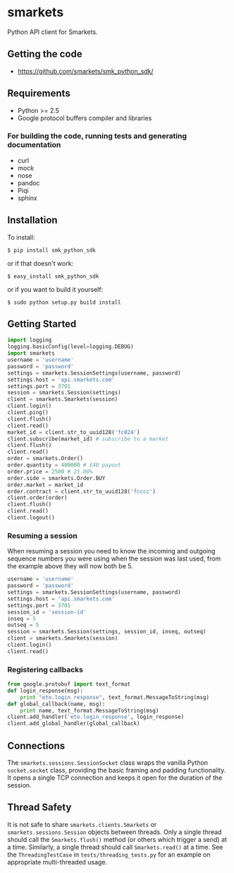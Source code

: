 # smarkets

Python API client for Smarkets.

## Getting the code

* https://github.com/smarkets/smk_python_sdk/

## Requirements

* Python >= 2.5
* Google protocol buffers compiler and libraries

### For building the code, running tests and generating documentation

* curl
* mock
* nose
* pandoc
* Piqi
* sphinx

## Installation

To install:

    $ pip install smk_python_sdk

or if that doesn't work:

    $ easy_install smk_python_sdk

or if you want to build it yourself:

    $ sudo python setup.py build install

## Getting Started

```python
import logging
logging.basicConfig(level=logging.DEBUG)
import smarkets
username = 'username'
password = 'password'
settings = smarkets.SessionSettings(username, password)
settings.host = 'api.smarkets.com'
settings.port = 3701
session = smarkets.Session(settings)
client = smarkets.Smarkets(session)
client.login()
client.ping()
client.flush()
client.read()
market_id = client.str_to_uuid128('fc024')
client.subscribe(market_id) # subscribe to a market
client.flush()
client.read()
order = smarkets.Order()
order.quantity = 400000 # £40 payout
order.price = 2500 # 25.00%
order.side = smarkets.Order.BUY
order.market = market_id
order.contract = client.str_to_uuid128('fcccc')
client.order(order)
client.flush()
client.read()
client.logout()
```

### Resuming a session

When resuming a session you need to know the incoming and outgoing
sequence numbers you were using when the session was last used, from
the example above they will now both be 5.

```python
username = 'username'
password = 'password'
settings = smarkets.SessionSettings(username, password)
settings.host = 'api.smarkets.com'
settings.port = 3701
session_id = 'session-id'
inseq = 5
outseq = 5
session = smarkets.Session(settings, session_id, inseq, outseq)
client = smarkets.Smarkets(session)
client.login()
client.read()
```

### Registering callbacks

```python
from google.protobuf import text_format
def login_response(msg):
    print "eto.login_response", text_format.MessageToString(msg)
def global_callback(name, msg):
    print name, text_format.MessageToString(msg)
client.add_handler('eto.login_response', login_response)
client.add_global_handler(global_callback)
```

## Connections

The `smarkets.sessions.SessionSocket` class wraps the vanilla Python
`socket.socket` class, providing the basic framing and padding
functionality. It opens a single TCP connection and keeps it open for
the duration of the session.


## Thread Safety

It is not safe to share `smarkets.clients.Smarkets` or
`smarkets.sessions.Session` objects between threads. Only a single
thread should call the `Smarkets.flush()` method (or others which
trigger a send) at a time. Similarly, a single thread should call
`Smarkets.read()` at a time. See the `ThreadingTestCase` in
`tests/threading_tests.py` for an example on appropriate
multi-threaded usage.
